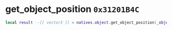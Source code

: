 # get_object_position `0x31201B4C`

```lua
local result --[[ vector3 ]] = natives.object.get_object_position(_object --[[ number ]])
```